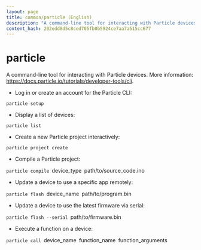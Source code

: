 ```yaml
---
layout: page
title: common/particle (English)
description: "A command-line tool for interacting with Particle devices."
content_hash: 202edd8d5c8ced705fb0b5924ce7aa7a515cc677
---
```

# particle

A command-line tool for interacting with Particle devices.
More information: <https://docs.particle.io/tutorials/developer-tools/cli>.

- Log in or create an account for the Particle CLI:

`particle setup`

- Display a list of devices:

`particle list`

- Create a new Particle project interactively:

`particle project create`

- Compile a Particle project:

`particle compile `<span class="tldr-var badge badge-pill bg-dark-lm bg-white-dm text-white-lm text-dark-dm font-weight-bold">device_type</span>` `<span class="tldr-var badge badge-pill bg-dark-lm bg-white-dm text-white-lm text-dark-dm font-weight-bold">path/to/source_code.ino</span>

- Update a device to use a specific app remotely:

`particle flash `<span class="tldr-var badge badge-pill bg-dark-lm bg-white-dm text-white-lm text-dark-dm font-weight-bold">device_name</span>` `<span class="tldr-var badge badge-pill bg-dark-lm bg-white-dm text-white-lm text-dark-dm font-weight-bold">path/to/program.bin</span>

- Update a device to use the latest firmware via serial:

`particle flash --serial `<span class="tldr-var badge badge-pill bg-dark-lm bg-white-dm text-white-lm text-dark-dm font-weight-bold">path/to/firmware.bin</span>

- Execute a function on a device:

`particle call `<span class="tldr-var badge badge-pill bg-dark-lm bg-white-dm text-white-lm text-dark-dm font-weight-bold">device_name</span>` `<span class="tldr-var badge badge-pill bg-dark-lm bg-white-dm text-white-lm text-dark-dm font-weight-bold">function_name</span>` `<span class="tldr-var badge badge-pill bg-dark-lm bg-white-dm text-white-lm text-dark-dm font-weight-bold">function_arguments</span>
